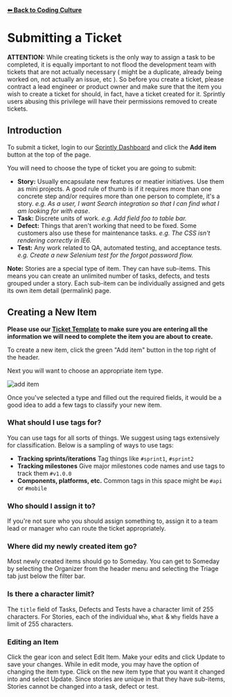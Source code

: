 **[⬅ Back to Coding Culture](../README.md)**

# Submitting a Ticket

**ATTENTION:** While creating tickets is the only way to assign a task to be completed, it is equally important to not flood the development team with tickets that are not actually necessary ( might be a duplicate, already being worked on, not actually an issue, etc ).  So before you create a ticket, please contract a lead engineer or product owner and make sure that the item you wish to create a ticket for should, in fact, have a ticket created for it.  Sprintly users abusing this privilege will have their permissions removed to create tickets.

## Introduction

To submit a ticket, login to our [Sprintly Dashboard](https://sprint.ly) and click the **Add item** button at the top of the page.

You will need to choose the type of ticket you are going to submit:

* **Story:** Usually encapsulate new features or meatier initiatives. Use them as mini projects. A good rule of thumb is if it requires more than one concrete step and/or requires more than one person to complete, it's a story. _e.g. As a user, I want Search integration so that I can find what I am looking for with ease_.
* **Task:**  Discrete units of work. _e.g. Add field foo to table bar._
* **Defect:** Things that aren't working that need to be fixed. Some customers also use these for maintenance tasks. _e.g. The CSS isn't rendering correctly in IE6._
* **Test:** Any work related to QA, automated testing, and acceptance tests. _e.g. Create a new Selenium test for the forgot password flow._

**Note:** Stories are a special type of item. They can have sub-items. This means you can create an unlimited number of tasks, defects, and tests grouped under a story. Each sub-item can be individually assigned and gets its own item detail (permalink) page.

## Creating a New Item

**Please use our [Ticket Template](../templates/ticket-template.md) to make sure you are entering all the information we will need to complete the item you are about to create.**

To create a new item, click the green "Add item" button in the top right of the header.

Next you will want to choose an appropriate item type.

![add item](http://cl.ly/image/3h3m1u092s1U/Screenshot%2012%3A21%3A12%2012%3A35%20PM-2.png&key=afea23f29e5a4f63bd166897e3dc72df)

Once you've selected a type and filled out the required fields, it would be a good idea to add a few tags to classify your new item.

### What should I use tags for?

You can use tags for all sorts of things. We suggest using tags extensively for classification. Below is a sampling of ways to use tags:

* **Tracking sprints/iterations** Tag things like `#sprint1`, `#sprint2`
* **Tracking milestones** Give major milestones code names and use tags to track them `#v1.0.0`
* **Components, platforms, etc.** Common tags in this space might be `#api` or `#mobile`

### Who should I assign it to?

If you're not sure who you should assign something to, assign it to a team lead or manager who can route the ticket appropriately.

### Where did my newly created item go?

Most newly created items should go to Someday. You can get to Someday by selecting the Organizer from the header menu and selecting the Triage tab just below the filter bar.

### Is there a character limit?

The `title` field of Tasks, Defects and Tests have a character limit of 255 characters. For Stories, each of the individual `Who`, `What` & `Why` fields have a limit of 255 characters.

### Editing an Item

Click the gear icon and select Edit Item. Make your edits and click Update to save your changes. While in edit mode, you may have the option of changing the item type. Click on the new item type that you want it changed into and select Update. Since stories are unique in that they have sub-items, Stories cannot be changed into a task, defect or test.
